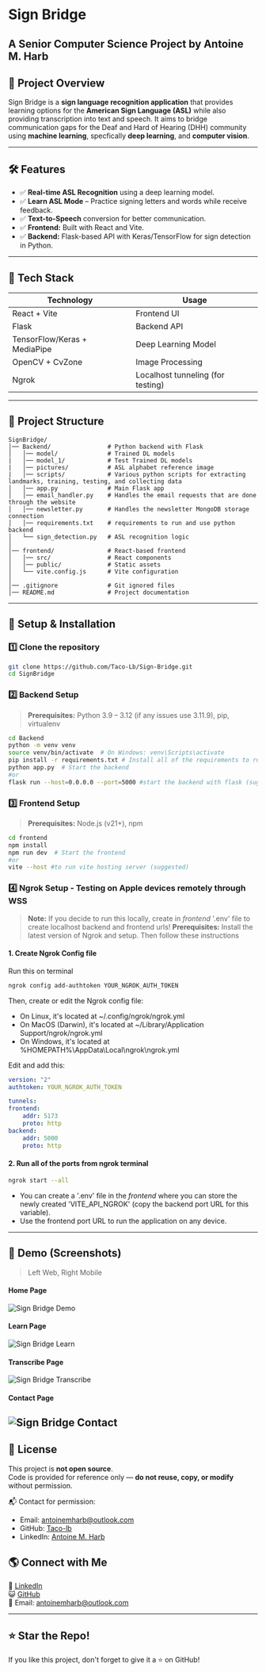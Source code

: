 # Sign Bridge

## A Senior Computer Science Project by Antoine M. Harb

## 📌 Project Overview
Sign Bridge is a **sign language recognition application** that provides learning options for the **American Sign Language (ASL)** while also providing transcription into text and speech. It aims to bridge communication gaps for the Deaf and Hard of Hearing (DHH) community using **machine learning**, specfically **deep learning**, and **computer vision**.

---

## 🛠️ Features
- ✅ **Real-time ASL Recognition** using a deep learning model.
- ✅ **Learn ASL Mode** – Practice signing letters and words while receive feedback.
- ✅ **Text-to-Speech** conversion for better communication.
- ✅ **Frontend:** Built with React and Vite.
- ✅ **Backend:** Flask-based API with Keras/TensorFlow for sign detection in Python.

---

## 🎯 Tech Stack
| **Technology** | **Usage** |
|--------------|----------|
| React + Vite | Frontend UI |
| Flask | Backend API |
| TensorFlow/Keras + MediaPipe | Deep Learning Model |
| OpenCV + CvZone | Image Processing |
| Ngrok | Localhost tunneling (for testing) |

---

## 📂 Project Structure
```
SignBridge/
│── Backend/                # Python backend with Flask
│   │── model/              # Trained DL models
|   │── model_1/            # Test Trained DL models
|   │── pictures/           # ASL alphabet reference image
|   │── scripts/            # Various python scripts for extracting landmarks, training, testing, and collecting data 
│   │── app.py              # Main Flask app
│   │── email_handler.py    # Handles the email requests that are done through the website 
│   │── newsletter.py       # Handles the newsletter MongoDB storage connection
│   │── requirements.txt    # requirements to run and use python backend
│   └── sign_detection.py   # ASL recognition logic
│
│── frontend/               # React-based frontend
│   │── src/                # React components
│   │── public/             # Static assets
│   └── vite.config.js      # Vite configuration
│
│── .gitignore              # Git ignored files
│── README.md               # Project documentation
```

---

## 🚀 Setup & Installation

### **1️⃣ Clone the repository**
```sh
git clone https://github.com/Taco-Lb/Sign-Bridge.git
cd SignBridge
```

### **2️⃣ Backend Setup**
> **Prerequisites:** Python 3.9 – 3.12 (if any issues use 3.11.9), pip, virtualenv
```sh
cd Backend
python -m venv venv
source venv/bin/activate  # On Windows: venv\Scripts\activate
pip install -r requirements.txt # Install all of the requirements to run the python backend
python app.py  # Start the backend
#or
flask run --host=0.0.0.0 --port=5000 #start the backend with flask (suggested)
```

### **3️⃣ Frontend Setup**
> **Prerequisites:** Node.js (v21+), npm  
```sh
cd frontend
npm install
npm run dev  # Start the frontend
#or
vite --host #to run vite hosting server (suggested)
```

### **4️⃣ Ngrok Setup - Testing on Apple devices remotely through WSS**
> **Note:** If you decide to run this locally, create in *frontend* '.env' file to create localhost backend and frontend urls!
> **Prerequisites:** Install the latest version of Ngrok and setup. Then follow these instructions

#### **1. Create Ngrok Config file**
Run this on terminal
```sh
ngrok config add-authtoken YOUR_NGROK_AUTH_TOKEN
```
Then, create or edit the Ngrok config file:

- On Linux, it's located at ~/.config/ngrok/ngrok.yml
- On MacOS (Darwin), it's located at ~/Library/Application Support/ngrok/ngrok.yml
- On Windows, it's located at %HOMEPATH%\AppData\Local\ngrok\ngrok.yml

Edit and add this:

```yaml
version: "2"
authtoken: YOUR_NGROK_AUTH_TOKEN

tunnels:
frontend:
    addr: 5173
    proto: http
backend:
    addr: 5000
    proto: http
```

#### **2. Run all of the ports from ngrok terminal**

```sh
ngrok start --all
```

- You can create a '.env' file in the *frontend* where you can store the newly created 'VITE_API_NGROK' (copy the backend port URL for this variable).
- Use the frontend port URL to run the application on any device.

---

## 📸 Demo (Screenshots)
> Left Web, Right Mobile
#### **Home Page**
![Sign Bridge Demo](https://github.com/user-attachments/assets/5506ab05-67a2-4af4-b971-41222ea0f06d)
#### **Learn Page**
![Sign Bridge Learn](https://github.com/user-attachments/assets/de16369d-f2a2-43d2-ab29-f8161eaa4a80)
#### **Transcribe Page**
![Sign Bridge Transcribe](https://github.com/user-attachments/assets/2a2a1719-b6cb-4e73-8361-30fe2917c335)
#### **Contact Page**
![Sign Bridge Contact](https://github.com/user-attachments/assets/7d08289d-bb82-4595-8b80-7ee620d8fb8a)
---

<!-- ## 🤝 Contributing
1. Fork the repository.
2. Create a new branch: `git checkout -b feature-branch`
3. Commit your changes: `git commit -m "Add new feature"`
4. Push to the branch: `git push origin feature-branch`
5. Open a Pull Request.
---
--- -->

## 📄 License

This project is **not open source**.  
Code is provided for reference only — **do not reuse, copy, or modify** without permission.

📬 Contact for permission:
- Email: antoinemharb@outlook.com
- GitHub: [Taco-lb](https://github.com/Taco-lb)
- LinkedIn: [Antoine M. Harb](https://www.linkedin.com/in/antoinemharb/)

## 🌎 Connect with Me
🔗 [LinkedIn](https://www.linkedin.com/in/antoinemharb/)  
😺 [GitHub](https://github.com/Taco-lb)  
📧 Email: antoinemharb@outlook.com

---

## ⭐ Star the Repo!
If you like this project, don't forget to give it a ⭐ on GitHub!

